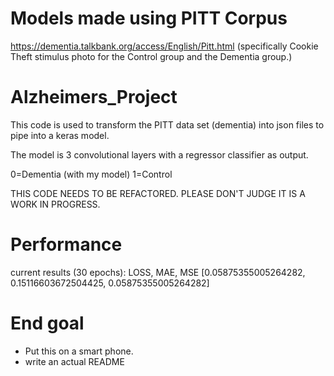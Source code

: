 # Models made using PITT Corpus 
https://dementia.talkbank.org/access/English/Pitt.html
(specifically Cookie Theft stimulus photo for the Control group and the Dementia group.)

# Alzheimers_Project
This code is used to transform the PITT data set (dementia) into json files to pipe into a keras model.

The model is 3 convolutional layers with a regressor classifier as output. 

0=Dementia (with my model)
1=Control

THIS CODE NEEDS TO BE REFACTORED. PLEASE DON'T JUDGE IT IS A WORK IN PROGRESS.

# Performance

current results (30 epochs):
LOSS, MAE, MSE
[0.05875355005264282, 0.15116603672504425, 0.05875355005264282]

# End goal

- Put this on a smart phone.
- write an actual README
